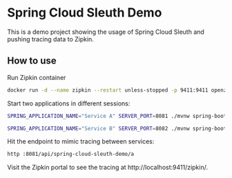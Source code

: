 # Spring Cloud Sleuth Demo

This is a demo project showing the usage of Spring Cloud Sleuth and
pushing tracing data to Zipkin.

## How to use

Run Zipkin container

```bash
docker run -d --name zipkin --restart unless-stopped -p 9411:9411 openzipkin/zipkin
```

Start two applications in different sessions:

```bash
SPRING_APPLICATION_NAME="Service A" SERVER_PORT=8081 ./mvnw spring-boot:run

SPRING_APPLICATION_NAME="Service B" SERVER_PORT=8082 ./mvnw spring-boot:run
```

Hit the endpoint to mimic tracing between services:

```bash
http :8081/api/spring-cloud-sleuth-demo/a
```

Visit the Zipkin portal to see the tracing at http://localhost:9411/zipkin/.